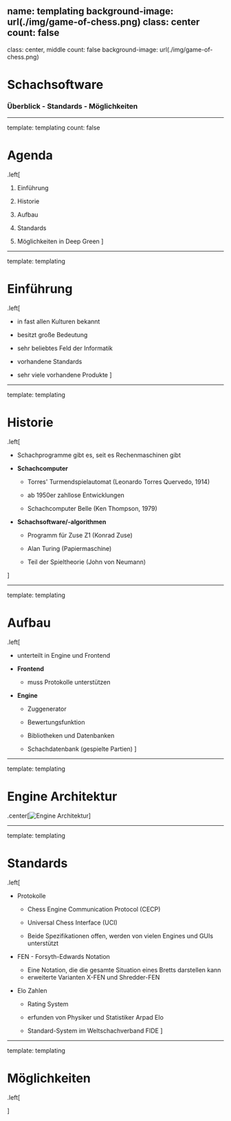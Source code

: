 name: templating
background-image: url(./img/game-of-chess.png)
class: center
count: false
---
class: center, middle
count: false
background-image: url(./img/game-of-chess.png)

# Schachsoftware
### Überblick - Standards - Möglichkeiten

---
template: templating
count: false

# Agenda

.left[
1. Einführung

2. Historie

3. Aufbau

4. Standards

5. Möglichkeiten in Deep Green
]
---
template: templating

# Einführung

.left[
- in fast allen Kulturen bekannt

- besitzt große Bedeutung

- sehr beliebtes Feld der Informatik

- vorhandene Standards

- sehr viele vorhandene Produkte
]

---
template: templating

# Historie

.left[
- Schachprogramme gibt es, seit es Rechenmaschinen gibt

- __Schachcomputer__
    - Torres' Turmendspielautomat (Leonardo Torres Quervedo, 1914)

    - ab 1950er zahllose Entwicklungen

    - Schachcomputer Belle (Ken Thompson, 1979)

- __Schachsoftware/-algorithmen__
    - Programm für Zuse Z1 (Konrad Zuse)
    
    - Alan Turing (Papiermaschine)

    - Teil der Spieltheorie (John von Neumann)

]

---
template: templating

# Aufbau

.left[
- unterteilt in Engine und Frontend

- __Frontend__
    -  muss Protokolle unterstützen

- __Engine__
    - Zuggenerator
        
    - Bewertungsfunktion

    - Bibliotheken und Datenbanken

    - Schachdatenbank (gespielte Partien)
]

---
template: templating

# Engine Architektur

.center[![Engine Architektur](./img/engine_architecture.jpg)]

---
template: templating

# Standards

.left[
- Protokolle
    - Chess Engine Communication Protocol (CECP)

    - Universal Chess Interface (UCI)

    - Beide Spezifikationen offen, werden von vielen Engines und GUIs unterstützt

- FEN - Forsyth-Edwards Notation
    - Eine Notation, die die gesamte Situation eines Bretts darstellen kann
    - erweiterte Varianten X-FEN und Shredder-FEN

- Elo Zahlen
    - Rating System
 
    - erfunden von Physiker und Statistiker Arpad Elo

    - Standard-System im Weltschachverband FIDE
]

---
template: templating

# Möglichkeiten

.left[

]

